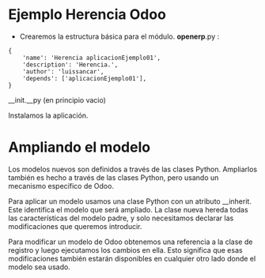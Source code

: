 # Ejemplo Herencia Odoo  
- Crearemos la estructura básica para el módulo.
__openerp__.py  :  
~~~  
{
    'name': 'Herencia aplicacionEjemplo01',
    'description': 'Herencia.',
    'author': 'luissancar',
    'depends': ['aplicacionEjemplo01'],
}

~~~   
__init.__py  (en principio vacio)  

Instalamos la aplicación.  

# Ampliando el modelo  
Los modelos nuevos son definidos a través de las clases Python. Ampliarlos también es hecho a través de las clases Python, pero usando un mecanismo específico de Odoo.

Para aplicar un modelo usamos una clase Python con un atributo __inherit. Este identifica el modelo que será ampliado. La clase nueva hereda todas las características del modelo padre, y solo necesitamos declarar las modificaciones que queremos introducir.


Para modificar un modelo de Odoo obtenemos una referencia a la clase de registro y luego ejecutamos los cambios en ella. Esto significa que esas modificaciones también estarán disponibles en cualquier otro lado donde el modelo sea usado.


